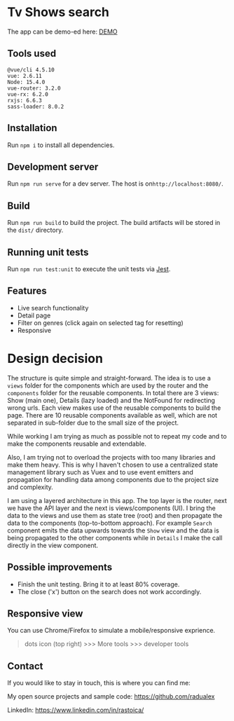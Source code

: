 # Tv Shows search

The app can be demo-ed here:
[DEMO](https://infallible-cori-79ad95.netlify.app/)

## Tools used

```
@vue/cli 4.5.10
vue: 2.6.11
Node: 15.4.0
vue-router: 3.2.0
vue-rx: 6.2.0
rxjs: 6.6.3
sass-loader: 8.0.2
```

## Installation

Run `npm i` to install all dependencies.

## Development server

Run `npm run serve` for a dev server. The host is on`http://localhost:8080/`.

## Build

Run `npm run build` to build the project. The build artifacts will be stored in the `dist/` directory.

## Running unit tests

Run `npm run test:unit` to execute the unit tests via [Jest](https://jestjs.io/).

## Features

- Live search functionality
- Detail page
- Filter on genres (click again on selected tag for resetting)
- Responsive

# Design decision

The structure is quite simple and straight-forward. The idea is to use a `views` folder for the components which are used by the router and the `components` folder for the reusable components. In total there are 3 views: Show (main one), Details (lazy loaded) and the NotFound for redirecting wrong urls. Each view makes use of the reusable components to build the page. There are 10 reusable components available as well, which are not separated in sub-folder due to the small size of the project.

While working I am trying as much as possible not to repeat my code and to make the components reusable and extendable.

Also, I am trying not to overload the projects with too many libraries and make them heavy. This is why I haven't chosen to use a centralized state management library such as Vuex and to use event emitters and propagation for handling data among components due to the project size and complexity.

I am using a layered architecture in this app. The top layer is the router, next we have the API layer and the next is views/components (UI). I bring the data to the views and use them as state tree (root) and then propagate the data to the components (top-to-bottom approach). For example `Search` component emits the data upwards towards the `Show` view and the data is being propagated to the other components while in `Details` I make the call directly in the view component.

## Possible improvements

- Finish the unit testing. Bring it to at least 80% coverage.
- The close ('x') button on the search does not work accordingly.

## Responsive view

You can use Chrome/Firefox to simulate a mobile/responsive exprience.

> dots icon (top right) >>> More tools >>> developer tools

## Contact

If you would like to stay in touch, this is where you can find me:

My open source projects and sample code: https://github.com/radualex

LinkedIn: https://www.linkedin.com/in/rastoica/

